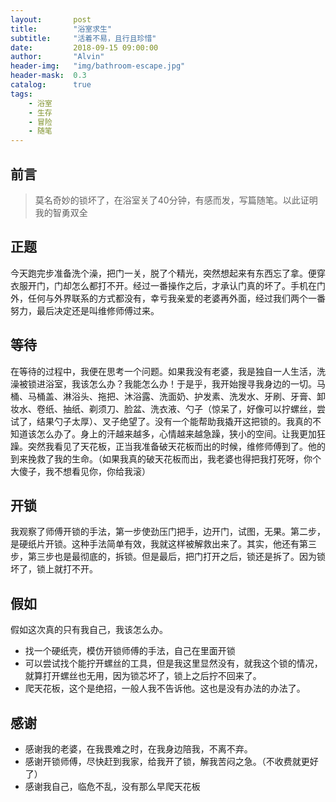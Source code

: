 ```yaml
---
layout:       post
title:        "浴室求生"
subtitle:     "活着不易，且行且珍惜"
date:         2018-09-15 09:00:00
author:       "Alvin"
header-img:   "img/bathroom-escape.jpg"
header-mask:  0.3
catalog:      true
tags:
    - 浴室
    - 生存
    - 冒险
    - 随笔
---
```



## 前言

> 莫名奇妙的锁坏了，在浴室关了40分钟，有感而发，写篇随笔。以此证明我的智勇双全


## 正题

今天跑完步准备洗个澡，把门一关，脱了个精光，突然想起来有东西忘了拿。便穿衣服开门，门却怎么都打不开。经过一番操作之后，才承认门真的坏了。手机在门外，任何与外界联系的方式都没有，幸亏我亲爱的老婆再外面，经过我们两个一番努力，最后决定还是叫维修师傅过来。

## 等待

在等待的过程中，我便在思考一个问题。如果我没有老婆，我是独自一人生活，洗澡被锁进浴室，我该怎么办？我能怎么办！于是乎，我开始搜寻我身边的一切。马桶、马桶盖、淋浴头、拖把、沐浴露、洗面奶、护发素、洗发水、牙刷、牙膏、卸妆水、卷纸、抽纸、剃须刀、脸盆、洗衣液、勺子（惊呆了，好像可以拧螺丝，尝试了，结果勺子太厚）、叉子绝望了。没有一个能帮助我撬开这把锁的。我真的不知道该怎么办了。身上的汗越来越多，心情越来越急躁，狭小的空间。让我更加狂躁。突然我看见了天花板，正当我准备破天花板而出的时候，维修师傅到了。他的到来挽救了我的生命。（如果我真的破天花板而出，我老婆也得把我打死呀，你个大傻子，我不想看见你，你给我滚）

## 开锁

我观察了师傅开锁的手法，第一步使劲压门把手，边开门，试图，无果。第二步，是硬纸片开锁。这种手法简单有效，我就这样被解救出来了。其实，他还有第三步，第三步也是最彻底的，拆锁。但是最后，把门打开之后，锁还是拆了。因为锁坏了，锁上就打不开。

## 假如

假如这次真的只有我自己，我该怎么办。
* 找一个硬纸壳，模仿开锁师傅的手法，自己在里面开锁
* 可以尝试找个能拧开螺丝的工具，但是我这里显然没有，就我这个锁的情况，就算打开螺丝也无用，因为锁芯坏了，锁上之后拧不回来了。
* 爬天花板，这个是绝招，一般人我不告诉他。这也是没有办法的办法了。

## 感谢

* 感谢我的老婆，在我畏难之时，在我身边陪我，不离不弃。
* 感谢开锁师傅，尽快赶到我家，给我开了锁，解我苦闷之急。（不收费就更好了）
* 感谢我自己，临危不乱，没有那么早爬天花板